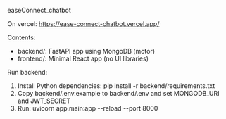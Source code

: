 easeConnect_chatbot

On vercel:  https://ease-connect-chatbot.vercel.app/

Contents:
- backend/: FastAPI app using MongoDB (motor)
- frontend/: Minimal React app (no UI libraries)

Run backend:
1. Install Python dependencies: pip install -r backend/requirements.txt
2. Copy backend/.env.example to backend/.env and set MONGODB_URI and JWT_SECRET
3. Run: uvicorn app.main:app --reload --port 8000


